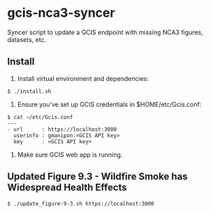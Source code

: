 # gcis-nca3-syncer
Syncer script to update a GCIS endpoint with missing NCA3 figures, datasets, etc.

Install
-------

1. Install virtual environment and dependencies:
 ```
 $ ./install.sh
 ```

1. Ensure you've set up GCIS credentials in $HOME/etc/Gcis.conf:
 ```
 $ cat ~/etc/Gcis.conf
 ---
 - url      : https://localhost:3000
   userinfo : gmanipon:<GCIS API key>
   key      : <GCIS API key>
 ```

1. Make sure GCIS web app is running.


Updated Figure 9.3 - Wildfire Smoke has Widespread Health Effects
-----------------------------------------------------------------
```
$ ./update_figure-9-3.sh https://localhost:3000
```
